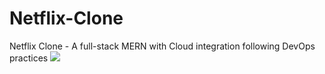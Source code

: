 # Netflix-Clone
Netflix Clone - A full-stack MERN with Cloud integration following DevOps practices 
<img src="https://media1.tenor.com/m/ZrFooc6A9ysAAAAC/goodgoodgeneral-mental-health.gif">
